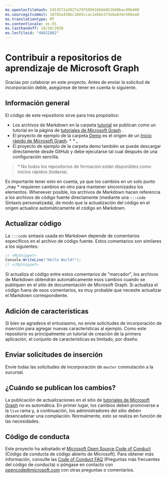 ```yaml
---
ms.openlocfilehash: 5453572a5927a79f50561bbbb052b88bac40b480
ms.sourcegitcommit: 18785a430bc1885ccac1ebbe1f3eba634c58bea8
ms.translationtype: MT
ms.contentlocale: es-ES
ms.lasthandoff: 10/30/2020
ms.locfileid: "48822882"
---
```

# <a name="contributing-to-microsoft-graph-training-repositories"></a>Contribuir a repositorios de aprendizaje de Microsoft Graph

Gracias por colaborar en este proyecto. Antes de enviar la solicitud de incorporación deble, asegúrese de tener en cuenta lo siguiente.

## <a name="overview"></a>Información general

El código de este repositorio sirve para tres propósitos:

- Los archivos de Markdown en la carpeta [tutorial](/tutorial) se publican como un tutorial en la página de [tutoriales de Microsoft Graph](https://docs.microsoft.com/graph/tutorials) .
- El proyecto de ejemplo de la carpeta [Demo](/demo) es el origen de un [Inicio rápido de Microsoft Graph](https://developer.microsoft.com/graph/quick-start). * *\** _
- El proyecto de ejemplo de la carpeta demo también se puede descargar directamente desde GitHub y debe ejecutarse tal cual después de una configuración sencilla.

> _*\**_ No todos los repositorios de formación están disponibles como inicios rápidos (todavía).

Es importante tener esto en cuenta, ya que los cambios en un solo punto _may * requieren cambios en otro para mantener sincronizados los elementos. Whereever posible, los archivos de Markdown hacen referencia a los archivos de código fuente directamente (mediante una `:::code` Sintaxis personalizada), de modo que la actualización del código en el origen actualice automáticamente el código en Markdown.

## <a name="updating-code"></a>Actualizar código

La `:::code` sintaxis usada en Markdown depende de comentarios específicos en el archivo de código fuente. Estos comentarios son similares a los siguientes:

```csharp
// <MySnippet>
Console.WriteLine("Hello World!");
// </MySnippet>
```

Si actualiza el código entre estos comentarios de "marcador", los archivos de Markdown obtendrán automáticamente esos cambios cuando se publiquen en el sitio de documentación de Microsoft Graph. Si actualiza el código fuera de esos comentarios, es muy probable que necesite actualizar el Markdown correspondiente.

## <a name="adding-features"></a>Adición de características

Si bien se agradece el entusiasmo, no envíe solicitudes de incorporación de inserción para agregar nuevas características al ejemplo. Como este repositorio es principalmente un tutorial de creación de la primera aplicación, el conjunto de características es limitado, por diseño.

## <a name="submitting-pull-requests"></a>Enviar solicitudes de inserción

Envíe todas las solicitudes de incorporación de `master` conmutación a la sucursal.

<!-- markdownlint-disable MD026 -->
## <a name="when-do-changes-get-published"></a>¿Cuándo se publican los cambios?

La publicación de actualizaciones en el sitio de [tutoriales de Microsoft Graph](https://docs.microsoft.com/graph/tutorials) no es automática. En primer lugar, los cambios deben promoverse a la `live` rama y, a continuación, los administradores del sitio deben desencadenar una compilación. Normalmente, esto se realiza en función de las necesidades.

## <a name="code-of-conduct"></a>Código de conducta

Este proyecto ha adoptado el [Microsoft Open Source Code of Conduct](https://opensource.microsoft.com/codeofconduct/) (Código de conducta de código abierto de Microsoft). Para obtener más información, consulte las [Code of Conduct FAQ](https://opensource.microsoft.com/codeofconduct/faq/) (Preguntas más frecuentes del código de conducta) o póngase en contacto con [opencode@microsoft.com](mailto:opencode@microsoft.com) con otras preguntas o comentarios.
